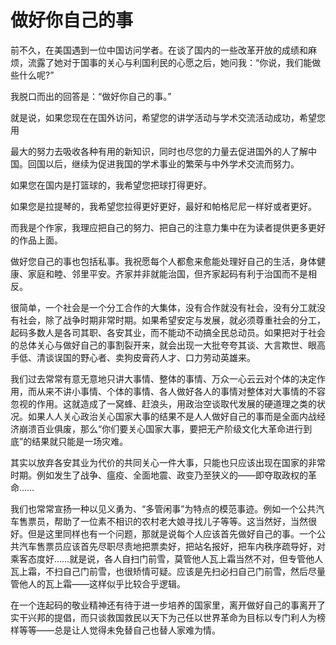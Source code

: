 # 做好你自己的事


前不久，在美国遇到一位中国访问学者。在谈了国内的一些改革开放的成绩和麻烦，流露了她对于国事的关心与利国利民的心愿之后，她问我：“你说，我们能做些什么呢?”  

我脱口而出的回答是：“做好你自己的事。”  

就是说，如果您现在在国外访问，希望您的讲学活动与学术交流活动成功，希望您用 
  
  
最大的努力去吸收各种有用的新知识，同时也尽您的力量去促进国外的人了解中国。回国以后，继续为促进我国的学术事业的繁荣与中外学术交流而努力。  

如果您在国内是打篮球的，我希望您把球打得更好。  

如果您是拉提琴的，我希望您拉得更好更好，最好和帕格尼尼一样好或者更好。  

而我是个作家，我理应把自己的努力、把自己的注意力集中在为读者提供更多更好的作品上面。  

做好您自己的事也包括私事。我祝愿每个人都愈来愈能处理好自己的生活，身体健康、家庭和睦、邻里平安。齐家并非就能治国，但齐家起码有利于治国而不是相反。  

很简单，一个社会是一个分工合作的大集体，没有合作就没有社会，没有分工就没有社会，除了战争时期非常时期。如果希望安定与发展，就必须尊重社会的分工，起码多数人是各司其职、各安其业，而不能动不动搞全民总动员。如果把对于社会的总体关心与做好自己的事割裂开来，就会出现一大批夸夸其谈、大言欺世、眼高手低、清谈误国的野心者、卖狗皮膏药人才、口力劳动英雄来。  

我们过去常常有意无意地只讲大事情、整体的事情、万众一心云云对个体的决定作用，而从来不讲小事情、个体的事情、各人做好各人的事情对整体对大事情的不容忽视的作用。这就造成了一窝蜂、赶浪头，用政治空谈取代发展的硬道理之类的状况。如果人人关心政治关心国家大事的结果不是人人做好自己的事而是全面内战经济崩溃百业俱废，那么“你们要关心国家大事，要把无产阶级文化大革命进行到底”的结果就只能是一场灾难。  

其实以放弃各安其业为代价的共同关心一件大事，只能也只应该出现在国家的非常时期。例如发生了战争、瘟疫、全面地震、政变乃至狭义的——即夺取政权的革命……  

我们也常常宣扬一种以见义勇为、“多管闲事”为特点的模范事迹。例如一个公共汽车售票员，帮助了一位素不相识的农村老大娘寻找儿子等等。这当然好，当然很好。但是这里同样也有一个问题，那就是说每个人应该首先做好自己的事。一个公共汽车售票员应该首先尽职尽责地把票卖好，把站名报好，把车内秩序疏导好，对乘客态度好……就是说，各人自扫门前雪，莫管他人瓦上霜当然不对，但专管他人瓦上霜，不扫自己门前雪，也很矫情可疑。应该是先扫必扫自己门前雪，然后尽量管他人的瓦上霜——这样似乎比较合乎逻辑。  

在一个连起码的敬业精神还有待于进一步培养的国家里，离开做好自己的事离开了实干兴邦的提倡，而只谈救国救民以天下为己任以世界革命为目标以专门利人为榜样等等——总是让人觉得未免替自己也替人家难为情。
  